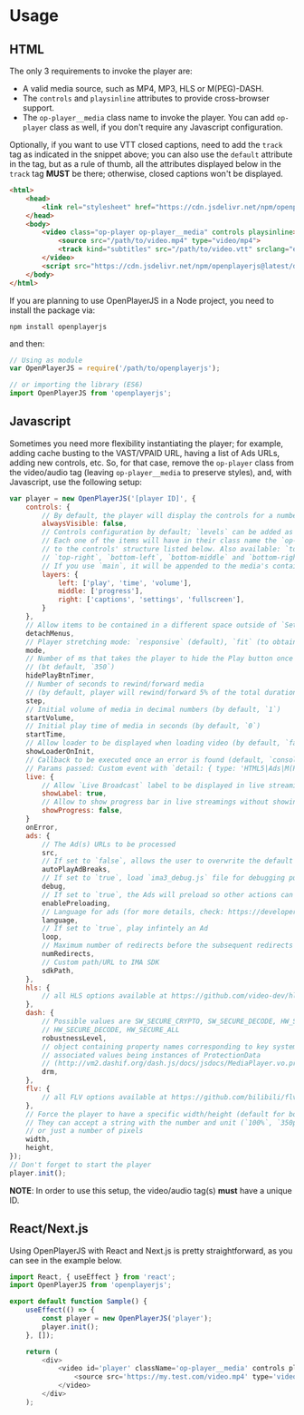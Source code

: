 # Usage

## HTML

The only 3 requirements to invoke the player are:

* A valid media source, such as MP4, MP3, HLS or M(PEG)-DASH.
* The `controls` and `playsinline` attributes to provide cross-browser support.
* The `op-player__media` class name to invoke the player. You can add `op-player` class as well, if you don't require any Javascript configuration.

Optionally, if you want to use VTT closed captions, need to add the `track` tag as indicated in the  snippet above; you can also use the `default` attribute in the tag, but as a rule of thumb, all the attributes displayed below in the `track` tag **MUST** be there; otherwise, closed captions won't be displayed.

```html
<html>
    <head>
        <link rel="stylesheet" href="https://cdn.jsdelivr.net/npm/openplayerjs@latest/dist/openplayer.min.css">
    </head>
    <body>
        <video class="op-player op-player__media" controls playsinline>
            <source src="/path/to/video.mp4" type="video/mp4">
            <track kind="subtitles" src="/path/to/video.vtt" srclang="en" label="English">
        </video>
        <script src="https://cdn.jsdelivr.net/npm/openplayerjs@latest/dist/openplayer.min.js"></script>
    </body>
</html>
```

If you are planning to use OpenPlayerJS in a Node project, you need to install the package via:

```node
npm install openplayerjs
```

and then:

```javascript
// Using as module
var OpenPlayerJS = require('/path/to/openplayerjs');

// or importing the library (ES6)
import OpenPlayerJS from 'openplayerjs';
```

## Javascript

Sometimes you need more flexibility instantiating the player; for example, adding cache busting to the VAST/VPAID URL, having a list of Ads URLs, adding new controls, etc. So, for that case, remove the `op-player` class from the video/audio tag (leaving `op-player__media` to preserve styles), and, with Javascript, use the following setup:

```javascript
var player = new OpenPlayerJS('[player ID]', {
    controls: {
        // By default, the player will display the controls for a number of seconds before they are hidden; this option will allow the user to permanently show the controls if they need fully customize them.
        alwaysVisible: false,
        // Controls configuration by default; `levels` can be added as well since it's an optional feature;
        // Each one of the items will have in their class name the `op-control__[left|middle|right]` according
        // to the controls' structure listed below. Also available: `top-left`, `top-middle`,
        // `top-right`, `bottom-left`, `bottom-middle` and `bottom-right`.
        // If you use `main`, it will be appended to the media's container to create elements.
        layers: {
            left: ['play', 'time', 'volume'],
            middle: ['progress'],
            right: ['captions', 'settings', 'fullscreen'],
        }
    },
    // Allow items to be contained in a different space outside of `Settings`
    detachMenus,
    // Player stretching mode: `responsive` (default), `fit` (to obtain black bars) or `fill` (crop image)
    mode,
    // Number of ms that takes the player to hide the Play button once it starts playing (video only)
    // (bt default, `350`)
    hidePlayBtnTimer,
    // Number of seconds to rewind/forward media
    // (by default, player will rewind/forward 5% of the total duration of media)
    step,
    // Initial volume of media in decimal numbers (by default, `1`)
    startVolume,
    // Initial play time of media in seconds (by default, `0`)
    startTime,
    // Allow loader to be displayed when loading video (by default, `false`)
    showLoaderOnInit,
    // Callback to be executed once an error is found (default, `console.error`)
    // Params passed: Custom event with `detail: { type: 'HTML5|Ads|M(PEG)-DASH|HLS', message, data },`
    live: {
        // Allow `Live Broadcast` label to be displayed in live streamings (by default, `false`)
        showLabel: true,
        // Allow to show progress bar in live streamings without showing constant updates
        showProgress: false,
    }
    onError,
    ads: {
        // The Ad(s) URLs to be processed
        src,
        // If set to `false`, allows the user to overwrite the default mechanism to skip Ads
        autoPlayAdBreaks,
        // If set to `true`, load `ima3_debug.js` file for debugging purposes
        debug,
        // If set to `true`, the Ads will preload so other actions can be executed with `adsloaded` event
        enablePreloading,
        // Language for ads (for more details, check: https://developers.google.com/interactive-media-ads/docs/sdks/html5/client-side/localization)
        language,
        // If set to `true`, play infintely an Ad
        loop,
        // Maximum number of redirects before the subsequent redirects will be denied (by default, `4`)
        numRedirects,
        // Custom path/URL to IMA SDK
        sdkPath,
    },
    hls: {
        // all HLS options available at https://github.com/video-dev/hls.js/blob/master/docs/API.md#fine-tuning.
    },
    dash: {
        // Possible values are SW_SECURE_CRYPTO, SW_SECURE_DECODE, HW_SECURE_CRYPTO, HW_SECURE_CRYPTO,
        // HW_SECURE_DECODE, HW_SECURE_ALL
        robustnessLevel,
        // object containing property names corresponding to key system name strings (e.g. "org.w3.clearkey") and
        // associated values being instances of ProtectionData
        // (http://vm2.dashif.org/dash.js/docs/jsdocs/MediaPlayer.vo.protection.ProtectionData.html)
        drm,
    },
    flv: {
        // all FLV options available at https://github.com/bilibili/flv.js/blob/master/docs/api.md#mediadatasource
    },
    // Force the player to have a specific width/height (default for both: 0)
    // They can accept a string with the number and unit (`100%`, `350px`)
    // or just a number of pixels
    width,
    height,
});
// Don't forget to start the player
player.init();
```

**NOTE**: In order to use this setup, the video/audio tag(s) **must** have a unique ID.

## React/Next.js

Using OpenPlayerJS with React and Next.js is pretty straightforward, as you can see in the example below.

```javascript
import React, { useEffect } from 'react';
import OpenPlayerJS from 'openplayerjs';

export default function Sample() {
    useEffect(() => {
        const player = new OpenPlayerJS('player');
        player.init();
    }, []);

    return (
        <div>
            <video id='player' className='op-player__media' controls playsInline>
                <source src='https://my.test.com/video.mp4' type='video/mp4' />
            </video>
        </div>
    );
```

